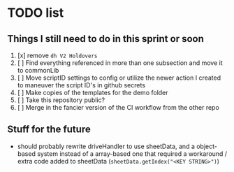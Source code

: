 # TODO list

## Things I still need to do in this sprint or soon

1. [x] remove ``dh V2 Holdovers``
2. [ ] Find everything referenced in more than one subsection and move it to commonLib
3. [ ] Move scriptID settings to config or utilize the newer action I created to maneuver the script ID's in github secrets
4. [ ] Make copies of the templates for the demo folder
5. [ ] Take this repository public?
6. [ ] Merge in the fancier version of the CI workflow from the other repo

## Stuff for the future

* should probably rewrite driveHandler to use sheetData, and a object-based system instead of a array-based one that required a workaround / extra code added to sheetData (``sheetData.getIndex("<KEY STRING>")``)
